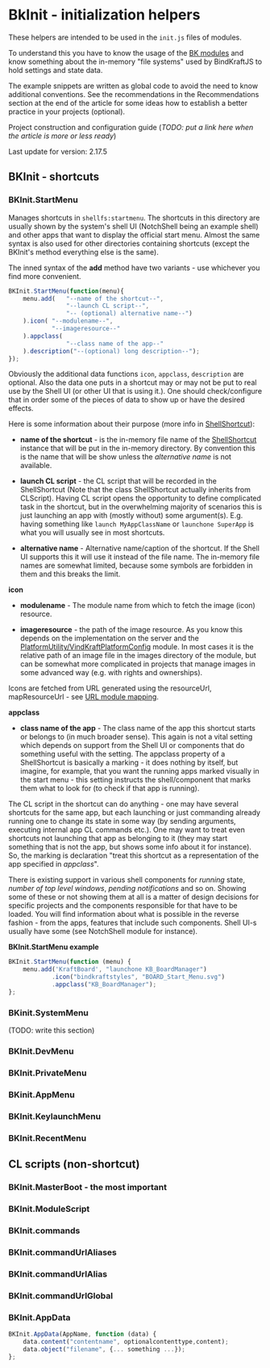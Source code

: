# BkInit - initialization helpers

These helpers are intended to be used in the `init.js` files of modules.

To understand this you have to know the usage of the [BK modules](BkModules.md) and know something about the in-memory "file systems" used by BindKraftJS to hold settings and state data.

The example snippets are written as global code to avoid the need to know additional conventions. See the recommendations in the Recommendations section at the end of the article for some ideas how to establish a better practice in your projects (optional).

Project construction and configuration guide (_TODO: put a link here when the article is more or less ready_)

Last update for version: 2.17.5

## BKInit - shortcuts

### BKInit.StartMenu

Manages shortcuts in `shellfs:startmenu`. The shortcuts in this directory are usually shown by the system's shell UI (NotchShell being an example shell) and other apps that want to display the official start menu. Almost the same syntax is also used for other directories containing shortcuts (except the BKInit's method everything else is the same). 

The inned syntax of the **add** method have two variants - use whichever you find more convenient.

```Javascript
BKInit.StartMenu(function(menu){
    menu.add(   "--name of the shortcut--",
                "--launch CL script--",
                "-- (optional) alternative name--")
    ).icon( "--modulename--",
            "--imageresource--"
    ).appclass(
                "--class name of the app--"
    ).description("--(optional) long description--");
});
```
Obviously the additional data functions `icon`, `appclass`, `description` are optional. Also the data one puts in a shortcut may or may not be put to real use by the Shell UI (or other UI that is using it.). One should check/configure that in order some of the pieces of data to show up or have the desired effects.

Here is some information about their purpose (more info in [ShellShortcut](CoreClasses/ShellShortcut.md)):

* **name of the shortcut** - is the in-memory file name of the [ShellShortcut](CoreClasses/ShellShortcut.md) instance that will be put in the in-memory directory. By convention this is the name that will be show unless the _alternative name_ is not available.

* **launch CL script** - the CL script that will be recorded in the ShellShortcut (Note that the class ShellShortcut actually inherits from CLScript). Having CL script opens the opportunity to define complicated task in the shortcut, but in the overwhelming majority of scenarios this is just launching an app with (mostly without) some argument(s). E.g. having something like `launch MyAppClassName` or `launchone SuperApp` is what you will usually see in most shortcuts.

* **alternative name** - Alternative name/caption of the shortcut. If the Shell UI supports this it will use it instead of the file name. The in-memory file names are somewhat limited, because some symbols are forbidden in them and this breaks the limit.

**icon**

* **modulename** - The module name from which to fetch the image (icon) resource.

* **imageresource** - the path of the image resource. As you know this depends on the implementation on the server and the [PlatformUtility/VindKraftPlatformConfig](PlatformUtility.md) module. In most cases it is the relative path of an image file in the images directory of the module, but can be somewhat more complicated in projects that manage images in some advanced way (e.g. with rights and ownerships).

Icons are fetched from URL generated using the resourceUrl, mapResourceUrl - see [URL module mapping](UrlModuleMapping.md).

**appclass**

* **class name of the app** - The class name of the app this shortcut starts or belongs to (in much broader sense). This again is not a vital setting which depends on support from the Shell UI or components that do something useful with the setting. The appclass property of a ShellShortcut is basically a marking - it does nothing by itself, but imagine, for example, that you want the running apps marked visually in the start menu - this setting instructs the shell/component that marks them what to look for (to check if that app is running).

The CL script in the shortcut can do anything - one may have several shortcuts for the same app, but each launching or just commanding already running one to change its state in some way (by sending arguments, executing internal app CL commands etc.). One may want to treat even shortcuts not launching that app as belonging to it (they may start something that is not the app, but shows some info about it for instance). So, the marking is declaration "treat this shortcut as a representation of the app specified in _appclass_".

There is existing support in various shell components for _running_ state, _number of top level windows_, _pending notifications_ and so on. Showing some of these or not showing them at all is a matter of design decisions for specific projects and the components responsible for that have to be loaded. You will find information about what is possible in the reverse fashion - from the apps, features that include such components. Shell UI-s usually have some (see NotchShell module for instance).

**BKInit.StartMenu example**

```Javascript
BKInit.StartMenu(function (menu) {
    menu.add('KraftBoard', "launchone KB_BoardManager")
            .icon("bindkraftstyles", "BOARD_Start_Menu.svg")
            .appclass("KB_BoardManager");
};
```

### BKinit.SystemMenu

(TODO: write this section)

### BKInit.DevMenu

### BKInit.PrivateMenu

### BKinit.AppMenu

### BKInit.KeylaunchMenu

### BKInit.RecentMenu

## CL scripts (non-shortcut)

### BKInit.MasterBoot - the most important

### BKInit.ModuleScript

### BKInit.commands

### BKInit.commandUrlAliases

### BKInit.commandUrlAlias

### BKInit.commandUrlGlobal

### BKInit.AppData

```Javascript
BKInit.AppData(AppName, function (data) {
    data.content("contentname", optionalcontenttype,content);
    data.object("filename", {... something ...});
};
```